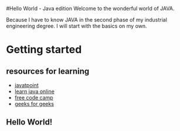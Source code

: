 #Hello World - Java edition
Welcome to the wonderful world of JAVA. 

Because I have to know JAVA in the second phase of my industrial engineering degree. I will start with the basics on my own. 

# Getting started
## resources for learning
- [javatpoint](https://www.javatpoint.com/java-tutorial)
- [learn java online](https://www.learnjavaonline.org)
- [free code camp](https://www.freecodecamp.org/news/learn-java-free-java-courses-for-beginners/)
- [geeks for geeks](https://www.geeksforgeeks.org/java/)

## Hello World!


